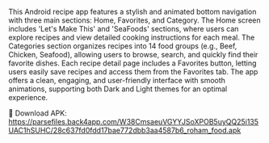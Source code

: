 This Android recipe app features a stylish and animated bottom navigation with three main sections: Home, Favorites, and Category.
The Home screen includes 'Let's Make This' and 'SeaFoods' sections, where users can explore recipes and view detailed cooking instructions for each meal.
The Categories section organizes recipes into 14 food groups (e.g., Beef, Chicken, Seafood), allowing users to browse, search, and quickly find their favorite dishes.
Each recipe detail page includes a Favorites button, letting users easily save recipes and access them from the Favorites tab.
The app offers a clean, engaging, and user-friendly interface with smooth animations, supporting both Dark and Light themes for an optimal experience.

🚀 Download APK: https://parsefiles.back4app.com/W38CmsaeuVGYYJSoXPOB5uyQQ25i135UAC1hSUHC/28c637fd0fdd17bae772dbb3aa4587b6_roham_food.apk
